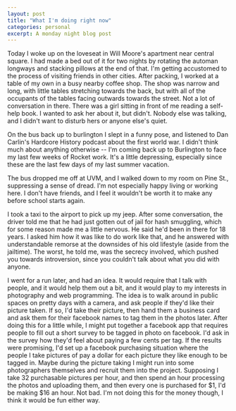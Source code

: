 ```yaml
---
layout: post
title: "What I'm doing right now"
categories: personal
excerpt: A monday night blog post
---
```


Today I woke up on the loveseat in Will Moore's apartment near central square. I had made a bed out of it for two nights by rotating the automan longways and stacking pillows at the end of that. I'm getting accustomed to the process of visiting friends in other cities. After packing, I worked at a table of my own in a busy nearby coffee shop. The shop was narrow and long, with little tables stretching towards the back, but with all of the occupants of the tables facing outwards towards the street. Not a lot of conversation in there. There was a girl sitting in front of me reading a self-help book. I wanted to ask her about it, but didn't. Nobody else was talking, and I didn't want to disturb hers or anyone else's quiet.

On the bus back up to burlington I slept in a funny pose, and listened to Dan Carlin's Hardcore History podcast about the first world war. I didn't think much about anything otherwise -- I'm coming back up to Burlington to face my last few weeks of Rocket work. It's a little depressing, especially since these are the last few days of my last summer vacation.

The bus dropped me off at UVM, and I walked down to my room on Pine St., suppressing a sense of dread. I'm not especially happy living or working here. I don't have friends, and I feel it wouldn't be worth it to make any before school starts again.

I took a taxi to the airport to pick up my jeep. After some conversation, the driver told me that he had just gotten out of jail for hash smuggling, which for some reason made me a little nervous. He said he'd been in there for 18 years. I asked him how it was like to do work like that, and he answered with understandable remorse at the downsides of his old lifestyle (aside from the jailtime). The worst, he told me, was the secrecy involved, which pushed you towards introversion, since you couldn't talk about what you did with anyone.

I went for a run later, and had an idea. It would require that I talk with people, and it would help them out a bit, and it would play to my interests in photography and web programming. The idea is to walk around in public spaces on pretty days with a camera, and ask people if they'd like their picture taken. If so, I'd take their picture, then hand them a business card and ask them for their facebook names to tag them in the photos later. After doing this for a little while, I might put together a facebook app that requires people to fill out a short survey to be tagged in photo on facebook. I'd ask in the survey how they'd feel about paying a few cents per tag. If the results were promising, I'd set up a facebook purchasing situation where the people I take pictures of pay a dollar for each picture they like enough to be tagged in. Maybe during the picture taking I might run into some photographers themselves and recruit them into the project. Supposing I take 32 purchasable pictures per hour, and then spend an hour processing the photos and uploading them, and then every one is purchased for $1, I'd be making $16 an hour. Not bad. I'm not doing this for the money though, I think it would be fun either way.

